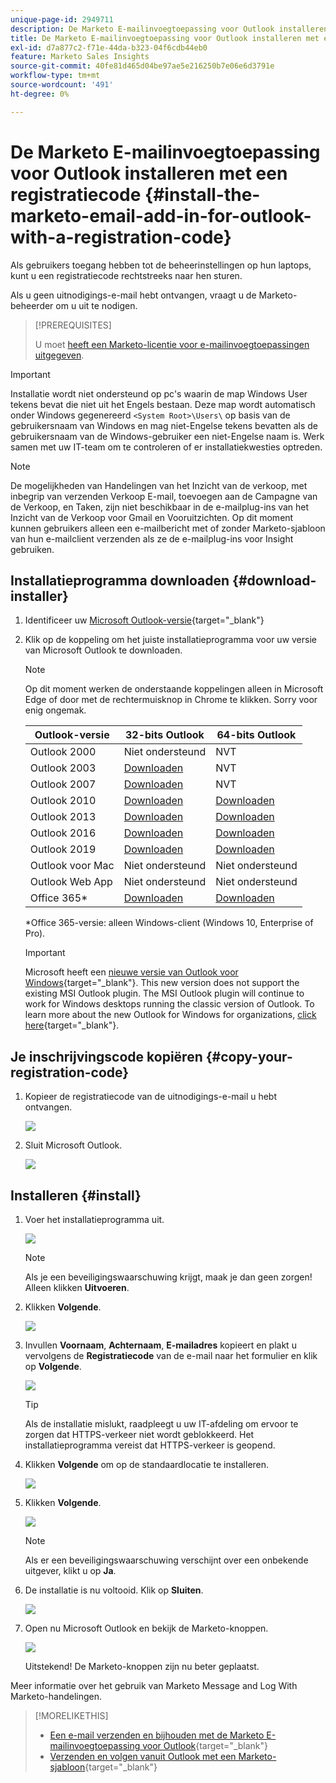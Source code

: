 ```yaml
---
unique-page-id: 2949711
description: De Marketo E-mailinvoegtoepassing voor Outlook installeren met een registratiecode - Marketo Docs - Productdocumentatie
title: De Marketo E-mailinvoegtoepassing voor Outlook installeren met een registratiecode
exl-id: d7a877c2-f71e-44da-b323-04f6cdb44eb0
feature: Marketo Sales Insights
source-git-commit: 40fe81d465d04be97ae5e216250b7e06e6d3791e
workflow-type: tm+mt
source-wordcount: '491'
ht-degree: 0%

---
```


# De Marketo E-mailinvoegtoepassing voor Outlook installeren met een registratiecode {#install-the-marketo-email-add-in-for-outlook-with-a-registration-code}

Als gebruikers toegang hebben tot de beheerinstellingen op hun laptops, kunt u een registratiecode rechtstreeks naar hen sturen.

Als u geen uitnodigings-e-mail hebt ontvangen, vraagt u de Marketo-beheerder om u uit te nodigen.

>[!PREREQUISITES]
>
>U moet [heeft een Marketo-licentie voor e-mailinvoegtoepassingen uitgegeven](/help/marketo/product-docs/marketo-sales-insight/msi-outlook-plugin/issue-a-marketo-email-add-in-license.md).

>[!IMPORTANT]
>
>Installatie wordt niet ondersteund op pc&#39;s waarin de map Windows User tekens bevat die niet uit het Engels bestaan. Deze map wordt automatisch onder Windows gegenereerd `<System Root>\Users\` op basis van de gebruikersnaam van Windows en mag niet-Engelse tekens bevatten als de gebruikersnaam van de Windows-gebruiker een niet-Engelse naam is. Werk samen met uw IT-team om te controleren of er installatiekwesties optreden.

>[!NOTE]
>
>De mogelijkheden van Handelingen van het Inzicht van de verkoop, met inbegrip van verzenden Verkoop E-mail, toevoegen aan de Campagne van de Verkoop, en Taken, zijn niet beschikbaar in de e-mailplug-ins van het Inzicht van de Verkoop voor Gmail en Vooruitzichten. Op dit moment kunnen gebruikers alleen een e-mailbericht met of zonder Marketo-sjabloon van hun e-mailclient verzenden als ze de e-mailplug-ins voor Insight gebruiken.

## Installatieprogramma downloaden {#download-installer}

1. Identificeer uw [Microsoft Outlook-versie](https://support.office.com/en-us/article/what-version-of-outlook-do-i-have-b3a9568c-edb5-42b9-9825-d48d82b2257c){target="_blank"}

1. Klik op de koppeling om het juiste installatieprogramma voor uw versie van Microsoft Outlook te downloaden.

   >[!NOTE]
   >
   >Op dit moment werken de onderstaande koppelingen alleen in Microsoft Edge of door met de rechtermuisknop in Chrome te klikken. Sorry voor enig ongemak.

   | Outlook-versie | 32-bits Outlook | 64-bits Outlook |
   |---|---|---|
   | Outlook 2000 | Niet ondersteund | NVT |
   | Outlook 2003 | [Downloaden](https://munchkin.marketo.net/MarketoAddInSetup32.msi) | NVT |
   | Outlook 2007 | [Downloaden](https://munchkin.marketo.net/MarketoAddInSetup32.msi) | NVT |
   | Outlook 2010 | [Downloaden](https://munchkin.marketo.net/MarketoAddInSetup32.msi) | [Downloaden](https://munchkin.marketo.net/MarketoAddInSetup64.msi) |
   | Outlook 2013 | [Downloaden](https://munchkin.marketo.net/MarketoAddInSetup32.msi) | [Downloaden](https://munchkin.marketo.net/MarketoAddInSetup64.msi) |
   | Outlook 2016 | [Downloaden](https://munchkin.marketo.net/MarketoAddInSetup32.msi) | [Downloaden](https://munchkin.marketo.net/MarketoAddInSetup64.msi) |
   | Outlook 2019 | [Downloaden](https://munchkin.marketo.net/MarketoAddInSetup32.msi) | [Downloaden](https://munchkin.marketo.net/MarketoAddInSetup64.msi) |
   | Outlook voor Mac | Niet ondersteund | Niet ondersteund |
   | Outlook Web App | Niet ondersteund | Niet ondersteund |
   | Office 365* | [Downloaden](https://munchkin.marketo.net/MarketoAddInSetup32.msi) | [Downloaden](https://munchkin.marketo.net/MarketoAddInSetup64.msi) |

   *Office 365-versie: alleen Windows-client (Windows 10, Enterprise of Pro).

   >[!IMPORTANT]
   >
   >Microsoft heeft een [nieuwe versie van Outlook voor Windows](https://techcommunity.microsoft.com/t5/outlook-blog/new-outlook-for-windows-now-available/ba-p/3932068){target="_blank"}. This new version does not support the existing MSI Outlook plugin. The MSI Outlook plugin will continue to work for Windows desktops running the classic version of Outlook. To learn more about the new Outlook for Windows for organizations, [click here](https://techcommunity.microsoft.com/t5/outlook-blog/the-new-outlook-for-windows-for-organization-admins/ba-p/3929169){target="_blank"}.

## Je inschrijvingscode kopiëren {#copy-your-registration-code}

1. Kopieer de registratiecode van de uitnodigings-e-mail u hebt ontvangen.

   ![](assets/image2016-7-22-10-3a45-3a10.png)

1. Sluit Microsoft Outlook.

   ![](assets/ent-key-close-outlook-hand.png)

## Installeren {#install}

1. Voer het installatieprogramma uit.

   ![](assets/image2016-7-25-10-3a23-3a33.png)

   >[!NOTE]
   >
   >Als je een beveiligingswaarschuwing krijgt, maak je dan geen zorgen! Alleen klikken **Uitvoeren**.

1. Klikken **Volgende**.

   ![](assets/welcome-to-the-setup-wizard-hand.png)

1. Invullen **Voornaam**, **Achternaam**, **E-mailadres** kopieert en plakt u vervolgens de **Registratiecode** van de e-mail naar het formulier en klik op **Volgende**.

   ![](assets/enter-your-information-hands.png)

   >[!TIP]
   >
   >Als de installatie mislukt, raadpleegt u uw IT-afdeling om ervoor te zorgen dat HTTPS-verkeer niet wordt geblokkeerd. Het installatieprogramma vereist dat HTTPS-verkeer is geopend.

1. Klikken **Volgende** om op de standaardlocatie te installeren.

   ![](assets/select-installation-folder-hand.png)

1. Klikken **Volgende**.

   ![](assets/confirm-installation-hand.png)

   >[!NOTE]
   >
   >Als er een beveiligingswaarschuwing verschijnt over een onbekende uitgever, klikt u op **Ja**.

1. De installatie is nu voltooid. Klik op **Sluiten**.

   ![](assets/image2014-9-23-15-3a52-3a11.png)

1. Open nu Microsoft Outlook en bekijk de Marketo-knoppen.

   ![](assets/image2016-8-24-15-3a47-3a38.png)

   Uitstekend! De Marketo-knoppen zijn nu beter geplaatst.

Meer informatie over het gebruik van Marketo Message and Log With Marketo-handelingen.

>[!MORELIKETHIS]
>
>* [Een e-mail verzenden en bijhouden met de Marketo E-mailinvoegtoepassing voor Outlook](/help/marketo/product-docs/marketo-sales-insight/msi-outlook-plugin/send-and-track-an-email-with-the-email-add-in-for-outlook.md){target="_blank"}
>* [Verzenden en volgen vanuit Outlook met een Marketo-sjabloon](/help/marketo/product-docs/marketo-sales-insight/msi-outlook-plugin/send-and-track-from-outlook-using-a-marketo-template.md){target="_blank"}
